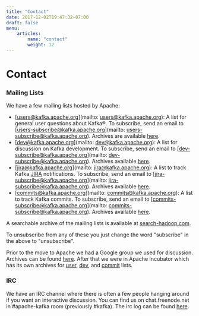 ```yaml
---
title: "Contact"
date: 2017-12-02T19:47:32-07:00
draft: false
menu:
    articles:
        name: "contact"
        weight: 12
---
```


# Contact
### Mailing Lists

We have a few mailing lists hosted by Apache:

* [users@kafka.apache.org](mailto: users@kafka.apache.org): A list for general user questions about Kafka&reg;. To subscribe, send an email to [users-subscribe@kafka.apache.org](mailto: users-subscribe@kafka.apache.org). Archives are available [here](http://mail-archives.apache.org/mod_mbox/kafka-users).
*  [dev@kafka.apache.org](mailto: dev@kafka.apache.org): A list for discussion on Kafka development. To subscribe, send an email to [dev-subscribe@kafka.apache.org](mailto: dev-subscribe@kafka.apache.org). Archives available [here](http://mail-archives.apache.org/mod_mbox/kafka-dev).
*  [jira@kafka.apache.org](mailto: jira@kafka.apache.org): A list to track Kafka [JIRA](https://issues.apache.org/jira/projects/KAFKA) notifications. To subscribe, send an email to [jira-subscribe@kafka.apache.org](mailto: jira-subscribe@kafka.apache.org). Archives available [here](http://mail-archives.apache.org/mod_mbox/kafka-jira).
*  [commits@kafka.apache.org](mailto: commits@kafka.apache.org): A list to track Kafka commits. To subscribe, send an email to [commits-subscribe@kafka.apache.org](mailto: commits-subscribe@kafka.apache.org). Archives available [here](http://mail-archives.apache.org/mod_mbox/kafka-commits).

A searchable archive of the mailing lists is available at [search-hadoop.com](http://search-hadoop.com/?project=Kafka).

To unsubscribe from any of these you just change the word "subscribe" in the above to "unsubscribe".

Prior to the move to Apache we had a Google group we used for discussion. Archives can be found [here](http://groups.google.com/group/kafka-dev). After that we were in Apache Incubator which has its own archives for [user](http://mail-archives.apache.org/mod_mbox/incubator-kafka-users/), [dev](http://mail-archives.apache.org/mod_mbox/incubator-kafka-dev/), and [commit](http://mail-archives.apache.org/mod_mbox/incubator-kafka-commits/) lists.

### IRC

We have an IRC channel where there is often a few people hanging around if you want an interactive discussion. You can find us on chat.freenode.net	in #apache-kafka room (previously #kafka). The irc log can be found [here](https://botbot.me/freenode/apache-kafka/).
